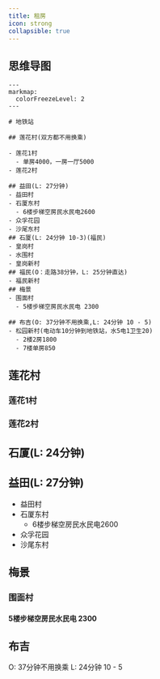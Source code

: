 ```yaml
---
title: 租房
icon: strong
collapsible: true
---
```

## 思维导图
````markmap
---
markmap:
  colorFreezeLevel: 2
---

# 地铁站

## 莲花村(双方都不用换乘)

- 莲花1村 
  - 单房4000，一房一厅5000
- 莲花2村

## 益田(L: 27分钟)
- 益田村
- 石厦东村
  - 6楼步梯空房民水民电2600
- 众孚花园
- 沙尾东村
## 石厦(L: 24分钟 10-3)(福民)
- 皇岗村
- 水围村
- 皇岗新村
## 福民(O：走路38分钟，L: 25分钟直达)
- 福民新村
## 梅景
- 围面村
  - 5楼步梯空房民水民电 2300

## 布吉(O: 37分钟不用换乘,L: 24分钟 10 - 5)
- 松园新村(电动车10分钟到地铁站，水5电1卫生20)
  - 2楼2房1800
  - 7楼单房850
````

## 莲花村

### 莲花1村
### 莲花2村
## 石厦(L: 24分钟)
## 益田(L: 27分钟)
- 益田村
- 石厦东村
  - 6楼步梯空房民水民电2600
- 众孚花园
- 沙尾东村
## 梅景
### 围面村
#### 5楼步梯空房民水民电 2300

## 布吉
O: 37分钟不用换乘
L: 24分钟 10 - 5
